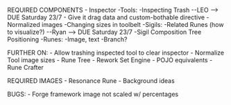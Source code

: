 


REQUIRED COMPONENTS
	- Inspector
		-Tools:
			-Inspecting Trash --LEO --> DUE Saturday 23/7 
				- Give it drag data and custom-bothable directive
			-Normalized images
				-Changing sizes in toolbelt
		-Sigils:
			-Related Runes (how to visualize?) --Ryan --> DUE Saturday 23/7
			-Sigil Composition Tree Positioning
		-Runes:
			-Image, text
			-Branch?
		


FURTHER ON:
	- Allow trashing inspected tool to clear inspector
	- Normalize Tool image sizes
	- Rune Tree
	- Rework Set Engine
		- POJO equivalents
	-Rune Crafter

REQUIRED IMAGES
	- Resonance Rune
	- Background ideas

BUGS:
	- Forge framework image not scaled w/ percentages
